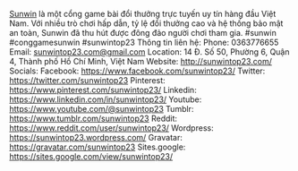 <a href="http://sunwintop23.com/">Sunwin</a> là một cổng game bài đổi thưởng trực tuyến uy tín hàng đầu Việt Nam. Với nhiều trò chơi hấp dẫn, tỷ lệ đổi thưởng cao và hệ thống bảo mật an toàn, Sunwin đã thu hút được đông đảo người chơi tham gia.
#sunwin #conggamesunwin #sunwintop23
Thông tin liên hệ:
Phone: 0363776655
Email: sunwintop23.com@gmail.com
Location: 14 Đ. Số 50, Phường 6, Quận 4, Thành phố Hồ Chí Minh, Việt Nam
Website: <a href="http://sunwintop23.com/">http://sunwintop23.com/</a>
Socials:
Facebook: <a href="https://www.facebook.com/sunwintop23/">https://www.facebook.com/sunwintop23/</a>
Twitter: <a href="https://twitter.com/sunwintop23">https://twitter.com/sunwintop23</a>
Pinterest: <a href="https://www.pinterest.com/sunwintop23/">https://www.pinterest.com/sunwintop23/</a>
Linkedin: <a href="https://www.linkedin.com/in/sunwintop23/">https://www.linkedin.com/in/sunwintop23/</a>
Youtube: <a href="https://www.youtube.com/@sunwintop23">https://www.youtube.com/@sunwintop23</a>
Tumblr: <a href="https://www.tumblr.com/sunwintop23">https://www.tumblr.com/sunwintop23</a>
Reddit: <a href="https://www.reddit.com/user/sunwintop23/">https://www.reddit.com/user/sunwintop23/</a>
Wordpress: <a href="https://sunwintop23.wordpress.com/">https://sunwintop23.wordpress.com/</a>
Gravatar: <a href="https://gravatar.com/sunwintop23">https://gravatar.com/sunwintop23</a>
Sites.google: <a href="https://sites.google.com/view/sunwintop23/">https://sites.google.com/view/sunwintop23/</a>